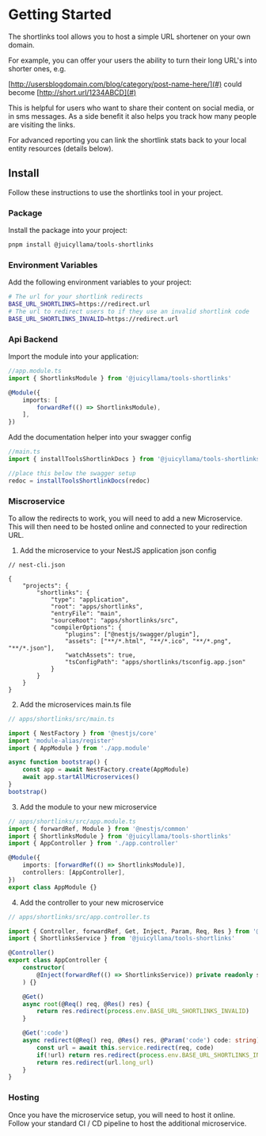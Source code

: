 # Getting Started

The shortlinks tool allows you to host a simple URL shortener on your own domain.

For example, you can offer your users the ability to turn their long URL's into shorter ones, e.g.

[http://usersblogdomain.com/blog/category/post-name-here/](#) could become [http://short.url/1234ABCD](#)

This is helpful for users who want to share their content on social media, or in sms messages. As a side benefit it also helps you track how many people are visiting the links.

For advanced reporting you can link the shortlink stats back to your local entity resources (details below).

## Install

Follow these instructions to use the shortlinks tool in your project.

### Package

Install the package into your project:

```bash
pnpm install @juicyllama/tools-shortlinks
```

### Environment Variables

Add the following environment variables to your project:

```bash
# The url for your shortlink redirects
BASE_URL_SHORTLINKS=https://redirect.url 
# The url to redirect users to if they use an invalid shortlink code
BASE_URL_SHORTLINKS_INVALID=https://redirect.url

```

### Api Backend

Import the module into your application:

```typescript
//app.module.ts
import { ShortlinksModule } from '@juicyllama/tools-shortlinks'

@Module({
	imports: [
		forwardRef(() => ShortlinksModule),
	],
})
```

Add the documentation helper into your swagger config

```typescript
//main.ts
import { installToolsShortlinkDocs } from '@juicyllama/tools-shortlinks'

//place this below the swagger setup
redoc = installToolsShortlinkDocs(redoc)
```


### Miscroservice

To allow the redirects to work, you will need to add a new Microservice. This will then need to be hosted online and connected to your redirection URL.

1. Add the microservice to your NestJS application json config

```json5
// nest-cli.json

{
    "projects": {
        "shortlinks": {
            "type": "application",
            "root": "apps/shortlinks",
            "entryFile": "main",
            "sourceRoot": "apps/shortlinks/src",
            "compilerOptions": {
                "plugins": ["@nestjs/swagger/plugin"],
                "assets": ["**/*.html", "**/*.ico", "**/*.png", "**/*.json"],
                "watchAssets": true,
                "tsConfigPath": "apps/shortlinks/tsconfig.app.json"
            }
        }
    }
}

```

2. Add the microservices main.ts file

```typescript
// apps/shortlinks/src/main.ts

import { NestFactory } from '@nestjs/core'
import 'module-alias/register'
import { AppModule } from './app.module'

async function bootstrap() {
	const app = await NestFactory.create(AppModule)
	await app.startAllMicroservices()
}
bootstrap()
```

3. Add the module to your new microservice

```typescript
// apps/shortlinks/src/app.module.ts
import { forwardRef, Module } from '@nestjs/common'
import { ShortlinksModule } from '@juicyllama/tools-shortlinks'
import { AppController } from './app.controller'

@Module({
    imports: [forwardRef(() => ShortlinksModule)],
	controllers: [AppController],
})
export class AppModule {}
```

4. Add the controller to your new microservice

```typescript
// apps/shortlinks/src/app.controller.ts

import { Controller, forwardRef, Get, Inject, Param, Req, Res } from '@nestjs/common'
import { ShortlinksService } from '@juicyllama/tools-shortlinks'

@Controller()
export class AppController {
	constructor(
		@Inject(forwardRef(() => ShortlinksService)) private readonly service: ShortlinksService,
	) {}

	@Get()
	async root(@Req() req, @Res() res) {
		return res.redirect(process.env.BASE_URL_SHORTLINKS_INVALID)
	}

	@Get(':code')
	async redirect(@Req() req, @Res() res, @Param('code') code: string) {
		const url = await this.service.redirect(req, code)
		if(!url) return res.redirect(process.env.BASE_URL_SHORTLINKS_INVALID)
		return res.redirect(url.long_url)
	}
}
```

### Hosting

Once you have the microservice setup, you will need to host it online. Follow your standard CI / CD pipeline to host the additional microservice.
